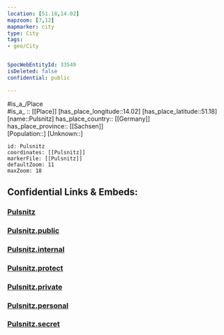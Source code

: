 ```yaml
---
location: [51.18,14.02] 
mapzoom: [7,12] 
mapmarker: city 
type: City
tags:
- geo/City


SpocWebEntityId: 33549
isDeleted: false
confidential: public

---
```

#is_a_/Place  
#is_a_ :: [[Place]] 
[has_place_longitude::14.02] 
[has_place_latitude::51.18] 
[name::Pulsnitz] 
has_place_country:: [[Germany]]  
has_place_province:: [[Sachsen]]  
[Population::] 
[Unknown::] 


```leaflet
id: Pulsnitz
coordinates: [[Pulsnitz]] 
markerFile: [[Pulsnitz]] 
defaultZoom: 11 
maxZoom: 18
```


## Confidential Links & Embeds: 

### [Pulsnitz](/_Standards/Earth/Continent/Europe/Europe~Central/Germany/Germany~East/Sachsen/counties~Sachsen/Bautzen/cities~Bautzen/Pulsnitz.md) 

### [Pulsnitz.public](/_public/Earth/Continent/Europe/Europe~Central/Germany/Germany~East/Sachsen/counties~Sachsen/Bautzen/cities~Bautzen/Pulsnitz.public.md) 

### [Pulsnitz.internal](/_internal/Earth/Continent/Europe/Europe~Central/Germany/Germany~East/Sachsen/counties~Sachsen/Bautzen/cities~Bautzen/Pulsnitz.internal.md) 

### [Pulsnitz.protect](/_protect/Earth/Continent/Europe/Europe~Central/Germany/Germany~East/Sachsen/counties~Sachsen/Bautzen/cities~Bautzen/Pulsnitz.protect.md) 

### [Pulsnitz.private](/_private/Earth/Continent/Europe/Europe~Central/Germany/Germany~East/Sachsen/counties~Sachsen/Bautzen/cities~Bautzen/Pulsnitz.private.md) 

### [Pulsnitz.personal](/_personal/Earth/Continent/Europe/Europe~Central/Germany/Germany~East/Sachsen/counties~Sachsen/Bautzen/cities~Bautzen/Pulsnitz.personal.md) 

### [Pulsnitz.secret](/_secret/Earth/Continent/Europe/Europe~Central/Germany/Germany~East/Sachsen/counties~Sachsen/Bautzen/cities~Bautzen/Pulsnitz.secret.md)

